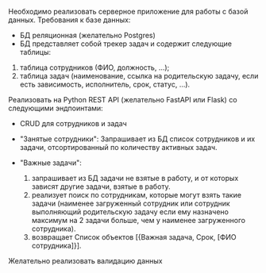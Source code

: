 Необходимо реализовать серверное приложение для работы с базой
данных. Требования к базе данных:


* БД реляционная (желательно Postgres)
* БД представляет собой трекер задач и содержит следующие таблицы:

1) таблица сотрудников (ФИО, должность, ...);
2) таблица задач (наименование, ссылка на родительскую задачу,
если есть зависимость, исполнитель, срок, статус, ...).


Реализовать на Python REST API (желательно FastAPI или Flask) со
следующими эндпоинтами: 
* CRUD для сотрудников и задач 
* "Занятые сотрудники": Запрашивает из БД список сотрудников и
их задачи, отсортированный по количеству активных задач. 
* "Важные задачи": 

    1) запрашивает из БД задачи не взятые в работу, и от которых зависят другие задачи, взятые в работу. 
    2) реализует поиск по сотрудникам, которые могут взять такие задачи (наименее загруженный сотрудник или сотрудник выполняющий родительскую задачу если ему назначено максимум на 2 задачи больше, чем у наименее загруженного сотрудника).
    3) возвращает Список объектов [{Важная задача, Срок, [ФИО сотрудника]}].

Желательно реализовать валидацию данных